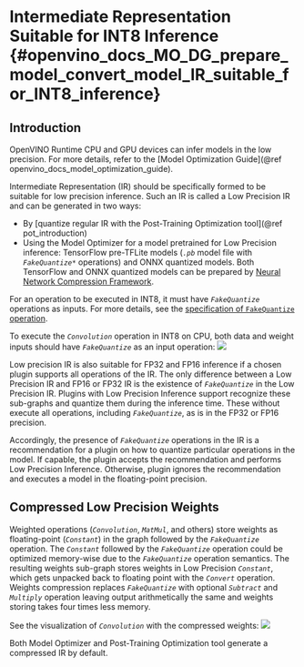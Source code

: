 # Intermediate Representation Suitable for INT8 Inference {#openvino_docs_MO_DG_prepare_model_convert_model_IR_suitable_for_INT8_inference}

## Introduction

OpenVINO Runtime CPU and GPU devices can infer models in the low precision. 
For more details, refer to the [Model Optimization Guide](@ref openvino_docs_model_optimization_guide).

Intermediate Representation (IR) should be specifically formed to be suitable for low precision inference. 
Such an IR is called a Low Precision IR and can be generated in two ways:
- By [quantize regular IR with the Post-Training Optimization tool](@ref pot_introduction)
- Using the Model Optimizer for a model pretrained for Low Precision inference: TensorFlow pre-TFLite models (*`.pb`* model file with *`FakeQuantize*`* operations) and ONNX quantized models.
Both TensorFlow and ONNX quantized models can be prepared by [Neural Network Compression Framework](https://github.com/openvinotoolkit/nncf/blob/develop/README.md).

For an operation to be executed in INT8, it must have *`FakeQuantize`* operations as inputs.
For more details, see the [specification of `FakeQuantize` operation](../../../ops/quantization/FakeQuantize_1.md). 

To execute the *`Convolution`* operation in INT8 on CPU, both data and weight inputs should have *`FakeQuantize`* as an input operation:
![](../../img/expanded_int8_Convolution_weights.png)

Low precision IR is also suitable for FP32 and FP16 inference if a chosen plugin supports all operations of the IR. The only difference between a Low Precision IR and FP16 or FP32 IR is the existence of *`FakeQuantize`* in the Low Precision IR. 
Plugins with Low Precision Inference support recognize these sub-graphs and quantize them during the inference time. 
These without execute all operations, including *`FakeQuantize`*, as is in the FP32 or FP16 precision.   

Accordingly, the presence of *`FakeQuantize`* operations in the IR is a recommendation for a plugin on how to quantize particular operations in the model. 
If capable, the plugin accepts the recommendation and performs Low Precision Inference. Otherwise, plugin ignores the recommendation and executes a model in the floating-point precision. 

## Compressed Low Precision Weights

Weighted operations (*`Convolution`*, *`MatMul`*, and others) store weights as floating-point (*`Constant`*) in the graph followed by the *`FakeQuantize`* operation. 
The *`Constant`* followed by the *`FakeQuantize`* operation could be optimized memory-wise due to the *`FakeQuantize`* operation semantics. 
The resulting weights sub-graph stores weights in Low Precision *`Constant`*, which gets unpacked back to floating point with the *`Convert`* operation. 
Weights compression replaces *`FakeQuantize`* with optional *`Subtract`* and *`Multiply`* operation leaving output arithmetically the same and weights storing takes four times less memory.

See the visualization of *`Convolution`* with the compressed weights:
![](../../img/compressed_int8_Convolution_weights.png)

Both Model Optimizer and Post-Training Optimization tool generate a compressed IR by default.
